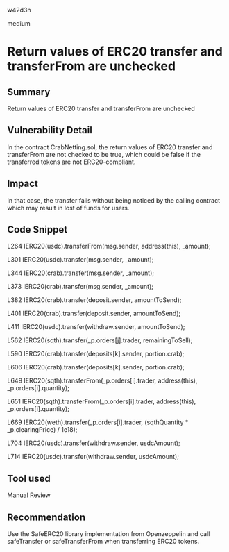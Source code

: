 w42d3n

medium

# Return values of ERC20 transfer and transferFrom are unchecked

## Summary

Return values of ERC20 transfer and transferFrom are unchecked


## Vulnerability Detail

In the contract CrabNetting.sol, the return values of ERC20 transfer and transferFrom are not checked to be true, which could be false if the transferred tokens are not ERC20-compliant. 


## Impact

In that case, the transfer fails without being noticed by the calling contract which may result in lost of funds for users.

## Code Snippet

L264	IERC20(usdc).transferFrom(msg.sender, address(this), _amount);

L301	IERC20(usdc).transfer(msg.sender, _amount);

L344	IERC20(crab).transfer(msg.sender, _amount);

L373	IERC20(crab).transfer(msg.sender, _amount);

L382	IERC20(crab).transfer(deposit.sender, amountToSend);

L401	IERC20(crab).transfer(deposit.sender, amountToSend);

L411	IERC20(usdc).transfer(withdraw.sender, amountToSend);

L562	IERC20(sqth).transfer(_p.orders[j].trader, remainingToSell);

L590	IERC20(crab).transfer(deposits[k].sender, portion.crab);

L606	IERC20(crab).transfer(deposits[k].sender, portion.crab);

L649	IERC20(sqth).transferFrom(_p.orders[i].trader, address(this), _p.orders[i].quantity);

L651	IERC20(sqth).transferFrom(_p.orders[i].trader, address(this), _p.orders[i].quantity);

L669	IERC20(weth).transfer(_p.orders[i].trader, (sqthQuantity * _p.clearingPrice) / 1e18);

L704	IERC20(usdc).transfer(withdraw.sender, usdcAmount);

L714	IERC20(usdc).transfer(withdraw.sender, usdcAmount);

## Tool used

Manual Review

## Recommendation

Use the SafeERC20 library implementation from Openzeppelin and call safeTransfer or safeTransferFrom when transferring ERC20 tokens.